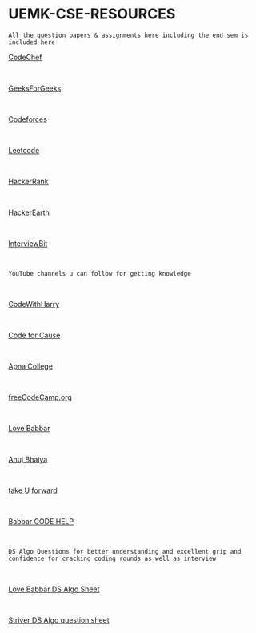 # UEMK-CSE-RESOURCES
```All the question papers & assignments here including the end sem is included here```

[CodeChef](https://www.codechef.com/)

<br>

[GeeksForGeeks](https://www.geeksforgeeks.org/)

<br>

[Codeforces](https://codeforces.com/)

<br>

[Leetcode](https://leetcode.com/)

<br>

[HackerRank](www.hackerrank.com)

<br>

[HackerEarth](www.hackerearth.com)

<br>

[InterviewBit](www.interviewbit.com)

<br>

```YouTube channels u can follow for getting knowledge```

<br>

[CodeWithHarry](https://www.youtube.com/channel/UCeVMnSShP_Iviwkknt83cww)

<br>

[Code for Cause](https://www.youtube.com/channel/UCfv8cds8AfIM3UZtAWOz6Gg)

<br>

[Apna College](https://www.youtube.com/channel/UCBwmMxybNva6P_5VmxjzwqA)

<br>

[freeCodeCamp.org](https://www.youtube.com/channel/UC8butISFwT-Wl7EV0hUK0BQ)

<br>

[Love Babbar](https://www.youtube.com/channel/UCQHLxxBFrbfdrk1jF0moTpw)

<br>

[Anuj Bhaiya](https://www.youtube.com/channel/UC58_wzhvJta3hDSPvRLDAqg)

<br>

[take U forward](https://www.youtube.com/channel/UCJskGeByzRRSvmOyZOz61ig)

<br>

[Babbar CODE HELP](https://www.youtube.com/channel/UCldyi11QYNXYXiLjVbyw5dA)

<br>

```DS Algo Questions for better understanding and excellent grip and confidence for cracking coding rounds as well as interview```

<br>

[Love Babbar DS Algo Sheet](https://drive.google.com/file/d/1FMdN_OCfOI0iAeDlqswCiC2DZzD4nPsb/view)

<br>

[Striver DS Algo question sheet](https://docs.google.com/document/d/1SM92efk8oDl8nyVw8NHPnbGexTS9W-1gmTEYfEurLWQ/edit)

